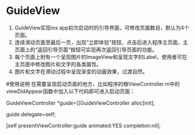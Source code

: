 # GuideView
1. GuideView实现ios app初次启动时的引导界面，可修改页面数目，默认为4个页面。
2. 连续滑动页面至最后一页，出现“立即体验”按钮，点击后进入程序主页面，主页面上的“返回引导页面”按钮可实现再次返回引导页面的功能。
3. 每个页面上附有一个呈现图片的ImageView和呈现文字的Label，使用者可在主页面中修改图片和文字的各类属性。
4. 图片和文字在滑动过程中呈现渐变的动画效果，过渡自然。

#使用说明
在需要呈现启动页面的地方，比如程序的根ViewController.m中的viewDidAppear函数中加入以下代码即可进入启动页面：

GuideViewController *guide=[[GuideViewController alloc]init]; 

guide.delegate=self; 

[self presentViewController:guide animated:YES completion:nil]; 

